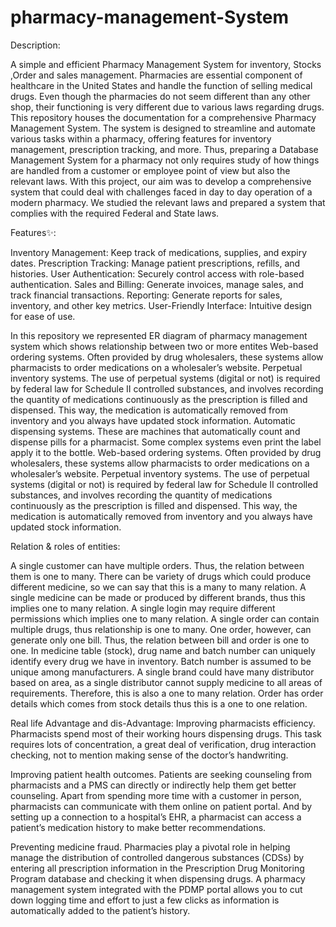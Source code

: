 # pharmacy-management-System
Description:

A simple and efficient Pharmacy Management System for inventory, Stocks ,Order  and sales management.
Pharmacies are essential component of healthcare in the United States and handle the function of selling medical drugs. Even though the pharmacies do not seem different than any other shop, their functioning is very different due to various laws regarding drugs. 
This repository houses the  documentation for a comprehensive Pharmacy Management System. The system is designed to streamline and automate various tasks within a pharmacy, offering features for inventory management, prescription tracking, and more.
Thus, preparing a Database Management System for a pharmacy not only requires study of how things are handled from a customer or employee point of view but also the relevant laws. With this project, our aim was to develop a comprehensive system that could deal with challenges faced in day to day operation of a modern pharmacy. We studied the relevant laws and prepared a system that complies with the required Federal and State laws.

Features✨:

Inventory Management: Keep track of medications, supplies, and expiry dates.
Prescription Tracking: Manage patient prescriptions, refills, and histories.
User Authentication: Securely control access with role-based authentication.
Sales and Billing: Generate invoices, manage sales, and track financial transactions.
Reporting: Generate reports for sales, inventory, and other key metrics.
User-Friendly Interface: Intuitive design for ease of use.


In this repository we represented ER diagram of pharmacy management  system which shows relationship between two or more  entites 
Web-based ordering systems. Often provided by drug wholesalers, these systems allow pharmacists to order medications on a wholesaler’s website.
Perpetual inventory systems. The use of perpetual systems (digital or not) is required by federal law for Schedule II controlled substances, and involves recording the quantity of medications continuously as the prescription is filled and dispensed. This way, the medication is automatically removed from inventory and you always have updated stock information.
Automatic dispensing systems. These are machines that automatically count and dispense pills for a pharmacist. Some complex systems even print the label apply it to the bottle.
Web-based ordering systems. Often provided by drug wholesalers, these systems allow pharmacists to order medications on a wholesaler’s website.
Perpetual inventory systems. The use of perpetual systems (digital or not) is required by federal law for Schedule II controlled substances, and involves recording the quantity of medications continuously as the prescription is filled and dispensed. This way, the medication is automatically removed from inventory and you always have updated stock information.



Relation & roles of entities:

A single customer can have multiple orders. Thus, the relation between them is one to many.
There can be variety of drugs which could produce different medicine, so we can say that this is a many to many relation.
A single medicine can be made or produced by different brands, thus this implies one to many relation.
A single login may require different permissions which implies one to many relation.
A single order can contain multiple drugs, thus relationship is one to many. One order, however, can generate only one bill. Thus, the relation between bill and order is one to one.
In medicine table (stock), drug name and batch number can uniquely identify every drug we have in inventory. Batch number is assumed to be unique among manufacturers.
A single brand could have many distributor based on area, as a single distributor cannot supply medicine to all areas of requirements. Therefore, this is also a one to many relation.
Order has order details which comes from stock details thus this is a one to one relation.

Real life Advantage and dis-Advantage:
Improving pharmacists efficiency. Pharmacists spend most of their working hours dispensing drugs. This task requires lots of concentration, a great deal of verification, drug interaction checking, not to mention making sense of the doctor’s handwriting.

Improving patient health outcomes. Patients are seeking counseling from pharmacists and a PMS can directly or indirectly help them get better counseling. Apart from spending more time with a customer in person, pharmacists can communicate with them online on patient portal. And by setting up a connection to a hospital’s EHR, a pharmacist can access a patient’s medication history to make better recommendations.

Preventing medicine fraud. Pharmacies play a pivotal role in helping manage the distribution of controlled dangerous substances (CDSs) by entering all prescription information in the Prescription Drug Monitoring Program database and checking it when dispensing drugs. A pharmacy management system integrated with the PDMP portal allows you to cut down logging time and effort to just a few clicks as information is automatically added to the patient’s history.









